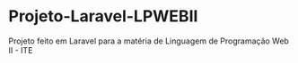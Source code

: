 # Projeto-Laravel-LPWEBII
Projeto feito em Laravel para a matéria de Linguagem de Programação Web II - ITE
